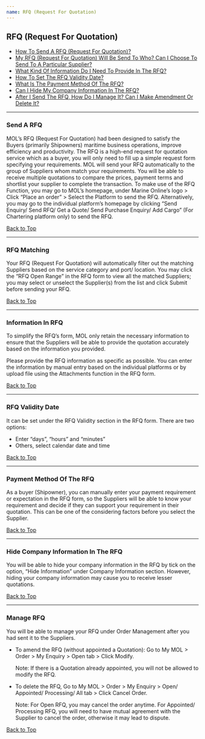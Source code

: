 ```yaml
---
name: RFQ (Request For Quotation)
---
```


## RFQ (Request For Quotation)

  * [How To Send A RFQ (Request For Quotation)?](#send-a-rfq)
  * [My RFQ (Request For Quotation) Will Be Send To Who? Can I Choose To Send To A Particular Supplier?](#rfq-matching)
  * [What Kind Of Information Do I Need To Provide In The RFQ?](#information-in-rfq)
  * [How To Set The RFQ Validity Date?](#rfq-validity-date)
  * [What Is The Payment Method Of The RFQ?](#payment-method-of-the-rfq)
  * [Can I Hide My Company Information In The RFQ?](#hide-company-information-in-the-rfq)
  * [After I Send The RFQ, How Do I Manage It? Can I Make Amendment Or Delete It?](#manage-rfq)

---

###  Send A RFQ

MOL’s RFQ (Request For Quotation) had been designed to satisfy the Buyers (primarily Shipowners) maritime business operations, improve efficiency and productivity. The RFQ is a high-end request for quotation service which as a buyer, you will only need to fill up a simple request form specifying your requirements. MOL will send your RFQ automatically to the group of Suppliers whom match your requirements. You will be able to receive multiple quotations to compare the prices, payment terms and shortlist your supplier to complete the transaction. To make use of the RFQ Function, you may go to MOL’s homepage, under Marine Online’s logo > Click “Place an order” > Select the Platform to send the RFQ. Alternatively, you may go to the individual platform’s homepage by clicking “Send Enquiry/ Send RFQ/ Get a Quote/ Send Purchase Enquiry/ Add Cargo” (For Chartering platform only) to send the RFQ.

  [Back to Top](rfq#)
  
---

###  RFQ Matching

Your RFQ (Request For Quotation) will automatically filter out the matching Suppliers based on the service category and port/ location. You may click the “RFQ Open Range” in the RFQ form to view all the matched Suppliers; you may select or unselect the Supplier(s) from the list and click Submit before sending your RFQ.

  [Back to Top](rfq#)
  
---

###  Information In RFQ

To simplify the RFQ’s form, MOL only retain the necessary information to ensure that the Suppliers will be able to provide the quotation accurately based on the information you provided.

Please provide the RFQ information as specific as possible. You can enter the information by manual entry based on the individual platforms or by upload file using the Attachments function in the RFQ form.

  [Back to Top](rfq#)
  
---

###  RFQ Validity Date

It can be set under the RFQ Validity section in the RFQ form. There are two options:

-	Enter “days”, “hours” and “minutes”
-	Others, select calendar date and time

  [Back to Top](rfq#)
  
---

###  Payment Method Of The RFQ

As a buyer (Shipowner), you can manually enter your payment requirement or expectation in the RFQ form, so the Suppliers will be able to know your requirement and decide if they can support your requirement in their quotation. This can be one of the considering factors before you select the Supplier.

  [Back to Top](rfq#)
  
---

###  Hide Company Information In The RFQ

You will be able to hide your company information in the RFQ by tick on the option, “Hide Information” under Company Information section. However, hiding your company information may cause you to receive lesser quotations.

  [Back to Top](rfq#)
  
---

###  Manage RFQ

You will be able to manage your RFQ under Order Management after you had sent it to the Suppliers. 

-	To amend the RFQ (without appointed a Quotation): Go to My MOL > Order > My Enquiry > Open tab > Click Modify.

	Note: If there is a Quotation already appointed, you will not be allowed to modify the RFQ. 

-	To delete the RFQ, Go to My MOL > Order > My Enquiry > Open/ Appointed/ Processing/ All tab > Click Cancel Order.

	Note: For Open RFQ, you may cancel the order anytime. For Appointed/ Processing RFQ, you will need to have mutual agreement with the Supplier to cancel the order, otherwise it may lead to dispute.

  [Back to Top](rfq#)
  



